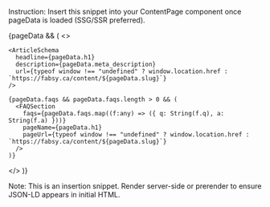 Instruction: Insert this snippet into your ContentPage component once pageData is loaded (SSG/SSR preferred).

{pageData && (
  <>
    <Helmet>
      <title>{pageData.meta_title}</title>
      <meta name="description" content={pageData.meta_description} />
    </Helmet>

    <ArticleSchema
      headline={pageData.h1}
      description={pageData.meta_description}
      url={typeof window !== "undefined" ? window.location.href : `https://fabsy.ca/content/${pageData.slug}`}
    />

    {pageData.faqs && pageData.faqs.length > 0 && (
      <FAQSection
        faqs={pageData.faqs.map((f:any) => ({ q: String(f.q), a: String(f.a) }))}
        pageName={pageData.h1}
        pageUrl={typeof window !== "undefined" ? window.location.href : `https://fabsy.ca/content/${pageData.slug}`}
      />
    )}
  </>
)}

Note: This is an insertion snippet. Render server-side or prerender to ensure JSON-LD appears in initial HTML.
